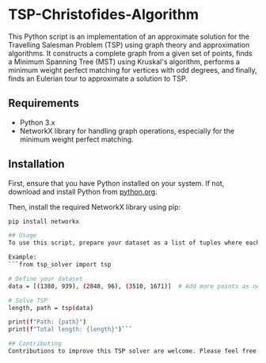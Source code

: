 # TSP-Christofides-Algorithm
This Python script is an implementation of an approximate solution for the Travelling Salesman Problem (TSP) using graph theory and approximation algorithms. It constructs a complete graph from a given set of points, finds a Minimum Spanning Tree (MST) using Kruskal's algorithm, performs a minimum weight perfect matching for vertices with odd degrees, and finally, finds an Eulerian tour to approximate a solution to TSP.

## Requirements
- Python 3.x
- NetworkX library for handling graph operations, especially for the minimum weight perfect matching.

## Installation
First, ensure that you have Python installed on your system. If not, download and install Python from [python.org](https://www.python.org/).

Then, install the required NetworkX library using pip:

```bash
pip install networkx

## Usage
To use this script, prepare your dataset as a list of tuples where each tuple represents the coordinates of a point (x, y). Then, pass this dataset to the tsp function.

Example:
```from tsp_solver import tsp

# Define your dataset
data = [(1380, 939), (2848, 96), (3510, 1671)]  # Add more points as needed

# Solve TSP
length, path = tsp(data)

print(f"Path: {path}")
print(f"Total length: {length}")```

## Contributing
Contributions to improve this TSP solver are welcome. Please feel free to fork the repository, make your changes, and submit a pull request.
